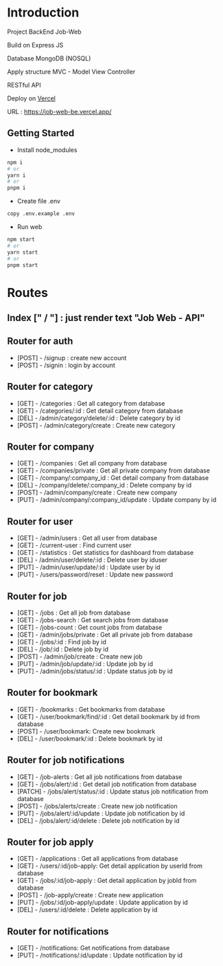# Introduction

Project BackEnd Job-Web

Build on Express JS

Database MongoDB (NOSQL)

Apply structure MVC - Model View Controller

RESTful API

Deploy on [Vercel](https://vercel.com/)

URL : https://job-web-be.vercel.app/

## Getting Started

- Install node_modules

```bash
npm i
# or
yarn i
# or
pnpm i
```

- Create file .env

```bash
copy .env.example .env
```

- Run web

```bash
npm start
# or
yarn start
# or
pnpm start
```

# Routes

## Index [" / "] : just render text "Job Web - API"

## Router for auth

- [POST] - /signup : create new account
- [POST] - /signin : login by account

## Router for category

- [GET] - /categories : Get all category from database
- [GET] - /categories/:id : Get detail category from database
- [DEL] - /admin/category/delete/:id : Delete category by id
- [POST] - /admin/category/create : Create new category

## Router for company

- [GET] - /companies : Get all company from database
- [GET] - /companies/private : Get all private company from database
- [GET] - /company/:company_id : Get detail company from database
- [DEL] - /company/delete/:company_id : Delete company by id
- [POST] - /admin/company/create : Create new company
- [PUT] - /admin/company/:company_id/update : Update company by id

## Router for user

- [GET] - /admin/users : Get all user from database
- [GET] - /current-user : Find current user
- [GET] - /statistics : Get statistics for dashboard from database
- [DEL] - /admin/user/delete/:id : Delete user by iduser
- [PUT] - /admin/user/update/:id : Update user by id
- [PUT] - /users/password/reset : Update new password

## Router for job

- [GET] - /jobs : Get all job from database
- [GET] - /jobs-search : Get search jobs from database
- [GET] - /jobs-count : Get count jobs from database
- [GET] - /admin/jobs/private : Get all private job from database
- [GET] - /jobs/:id : Find job by id
- [DEL] - /job/:id : Delete job by id
- [POST] - /admin/job/create : Create new job
- [PUT] - /admin/job/update/:id : Update job by id
- [PUT] - /admin/jobs/status/:id : Update status job by id

## Router for bookmark

- [GET] - /bookmarks : Get bookmarks from database
- [GET] - /user/bookmark/find/:id : Get detail bookmark by id from database
- [POST] - /user/bookmark: Create new bookmark
- [DEL] - /user/bookmark/:id : Delete bookmark by id

## Router for job notifications

- [GET] - /job-alerts : Get all job notifications from database
- [GET] - /jobs/alert/:id : Get detail job notification from database
- [PATCH] - /jobs/alert/status/:id : Update status job notification from database
- [POST] - /jobs/alerts/create : Create new job notification
- [PUT] - /jobs/alert/:id/update : Update job notification by id
- [DEL] - /jobs/alert/:id/delete : Delete job notification by id

## Router for job apply

- [GET] - /applications : Get all applications from database
- [GET] - /users/:id/job-apply: Get detail application by userId from database
- [GET] - /jobs/:id/job-apply : Get detail application by jobId from database
- [POST] - /job-apply/create : Create new application
- [PUT] - /jobs/:id/job-apply/update : Update application by id
- [DEL] - /users/:id/delete : Delete application by id

## Router for notifications

- [GET] - /notifications: Get notifications from database
- [PUT] - /notifications/:id/update : Update notification by id
